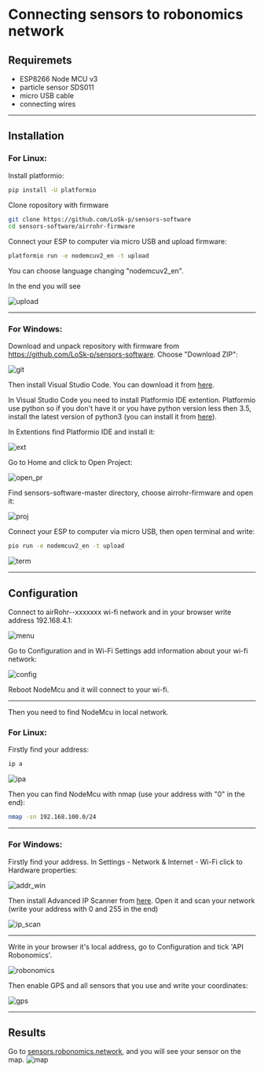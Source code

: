 # Connecting sensors to robonomics network
## Requiremets
* ESP8266 Node MCU v3
* particle sensor SDS011
* micro USB cable
* connecting wires
---
## Installation
### For Linux:
Install platformio:
```bash
pip install -U platformio
```
Clone ropository with firmware
```bash
git clone https://github.com/LoSk-p/sensors-software
cd sensors-software/airrohr-firmware
```
Connect your ESP to computer via micro USB and upload firmware:
```bash
platformio run -e nodemcuv2_en -t upload
```
You can choose language changing "nodemcuv2_en".

In the end you will see

![upload](https://github.com/LoSk-p/media/blob/master/esp/upload.jpg)

---
### For Windows:
Download and unpack repository with firmware from https://github.com/LoSk-p/sensors-software. Choose "Download ZIP":

![git](https://github.com/LoSk-p/media/blob/master/git.PNG)

Then install Visual Studio Code. You can download it from [here](https://code.visualstudio.com/Download).

In Visual Studio Code you need to install Platformio IDE extention. Platformio use python so if you don't have it or you have python version less then 3.5, install the latest version of python3 (you can install it from [here](https://www.python.org/downloads/)). 

In Extentions find Platformio IDE and install it:

![ext](https://github.com/LoSk-p/media/blob/master/ist_plat.PNG)

Go to Home and click to Open Project:

![open_pr](https://github.com/LoSk-p/media/blob/master/plat_home.PNG)

Find sensors-software-master directory, choose airrohr-firmware and open it:

![proj](https://github.com/LoSk-p/media/blob/master/open_proj.PNG)

Connect your ESP to computer via micro USB, then open terminal and write:
```bash
pio run -e nodemcuv2_en -t upload
```

![term](https://github.com/LoSk-p/media/blob/master/terminal.PNG)

---
## Configuration
Connect to airRohr--xxxxxxx wi-fi network and in your browser write address 192.168.4.1:

![menu](https://github.com/LoSk-p/media/blob/master/esp/menu1.jpg)

Go to Configuration and in Wi-Fi Settings add information about your wi-fi network:

![config](https://github.com/LoSk-p/media/blob/master/esp/config.png)

Reboot NodeMcu and it will connect to your wi-fi.

---
Then you need to find NodeMcu in local network.
### For Linux:
Firstly find your address:
```bash
ip a
```

![ipa](https://github.com/LoSk-p/media/blob/master/esp/ipa.jpg)

Then you can find NodeMcu with nmap (use your address with "0" in the end):
```bash
nmap -sn 192.168.100.0/24
```

---
### For Windows:
Firstly find your address. In Settings - Network & Internet - Wi-Fi click to Hardware properties:

![addr_win](https://github.com/LoSk-p/media/blob/master/addr.PNG)

Then install Advanced IP Scanner from [here](https://www.advanced-ip-scanner.com/ru/). Open it and scan your network (write your address with 0 and 255 in the end)

![ip_scan](https://github.com/LoSk-p/media/blob/master/ipscan.PNG)

---

Write in your browser it's local address, go to Configuration and tick 'API Robonomics'. 

![robonomics](https://github.com/LoSk-p/media/blob/master/esp/APIrobonomics.jpg)

Then enable GPS and all sensors that you use and write your coordinates:

![gps](https://github.com/LoSk-p/media/blob/master/esp/gps.jpg)

---

## Results
Go to [sensors.robonomics.network](https://sensors.robonomics.network/#/), and you will see your sensor on the map.
![map](https://github.com/LoSk-p/media/blob/master/esp/map.jpg)
